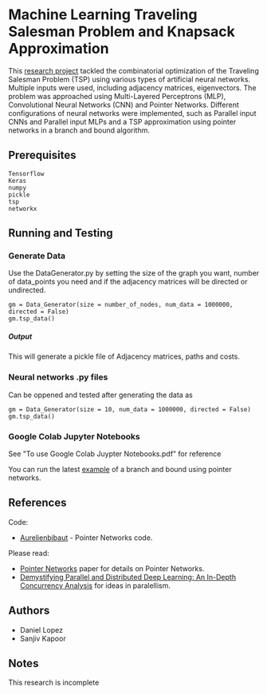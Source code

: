 # Machine Learning Traveling Salesman Problem and Knapsack Approximation

This [research project](https://drive.google.com/file/d/1zufq8r2DzvAyCCHte3wBOf_HJJQN0nef/view?usp=sharing) tackled the combinatorial optimization of the Traveling Salesman Problem (TSP) using various types of artificial neural networks. Multiple inputs were used, including adjacency matrices, eigenvectors. The problem was approached using Multi-Layered Perceptrons (MLP), Convolutional Neural Networks (CNN) and Pointer Networks. Different configurations of neural networks were implemented, such as Parallel input CNNs and Parallel input MLPs and a TSP approximation using pointer networks in a branch and bound algorithm.

## Prerequisites
```
Tensorflow
Keras
numpy
pickle
tsp
networkx
```

## Running and Testing
### Generate Data
Use the DataGenerator.py by setting the size of the graph you want, number of data_points you need and if the adjacency matrices will be directed or undirected. 
```
gm = Data_Generator(size = number_of_nodes, num_data = 1000000, directed = False)
gm.tsp_data()
```
##### Output
This will generate a pickle file of Adjacency matrices, paths and costs.

### Neural networks .py files
Can be oppened and tested after generating the data as 
```
gm = Data_Generator(size = 10, num_data = 1000000, directed = False)
gm.tsp_data()
```
### Google Colab Jupyter Notebooks
See "To use Google Colab Juypter Notebooks.pdf" for reference

You can run the latest [example](https://colab.research.google.com/drive/1bY9HB5v2sRuoX9jHnWo-Wni7qVZUINoJ) of a branch and bound using pointer networks. 


## References
Code: 
* [Aurelienbibaut](https://github.com/aurelienbibaut/Actor_CriticPointer_Network-TSP.git) - Pointer Networks code.

Please read:
 * [Pointer Networks](https://arxiv.org/abs/1506.03134) paper for details on Pointer Networks.
 * [Demystifying Parallel and Distributed Deep Learning: An In-Depth Concurrency Analysis](https://arxiv.org/abs/1802.09941) for ideas in paralellism.

## Authors

* Daniel Lopez
* Sanjiv Kapoor

## Notes
This research is incomplete

